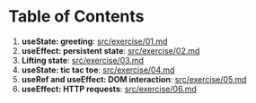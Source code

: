 # Table of Contents

1. **useState: greeting**:
   [src/exercise/01.md](https://github.com/kentcdodds/react-hooks/blob/main/src/exercise/01.md)
2. **useEffect: persistent state**:
   [src/exercise/02.md](https://github.com/kentcdodds/react-hooks/blob/main/src/exercise/02.md)
3. **Lifting state**:
   [src/exercise/03.md](https://github.com/kentcdodds/react-hooks/blob/main/src/exercise/03.md)
4. **useState: tic tac toe**:
   [src/exercise/04.md](https://github.com/kentcdodds/react-hooks/blob/main/src/exercise/04.md)
5. **useRef and useEffect: DOM interaction**:
   [src/exercise/05.md](https://github.com/kentcdodds/react-hooks/blob/main/src/exercise/05.md)
6. **useEffect: HTTP requests**:
   [src/exercise/06.md](https://github.com/kentcdodds/react-hooks/blob/main/src/exercise/06.md)
